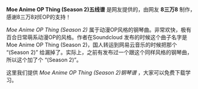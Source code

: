 

**Moe Anime OP Thing (Season 2)五线谱** 是网友提供的，由网友 **8三万8** 制作，感谢8三万8对EOP的支持！

_Moe Anime OP Thing (Season 2)_
属于动漫OP风格的钢琴曲。非常欢快，极有百合日常萌系动漫OP的风格。作者在Soundcloud 发布的时候这个曲子名字是 Moe Anime OP
Thing (Season 2)，国人转运到网易云音乐的时候把那个 “(Season 2)”
给漏掉了。实际上，之前有发布过一个跟这个同样风格的钢琴曲，所以这个加了个 “(Season 2)”。

这里我们提供 _Moe Anime OP Thing (Season 2)钢琴谱_ ，大家可以免费下载学习。

